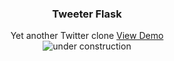 <h3 align="center">Tweeter Flask</h3>

  <p align="center">
    Yet another Twitter clone
    <a href="https://tweeter-flask.herokuapp/">View Demo</a>
<br/>
<img src="https://cdn.pixabay.com/photo/2017/06/16/07/26/under-construction-2408062_1280.png" alt="under construction">